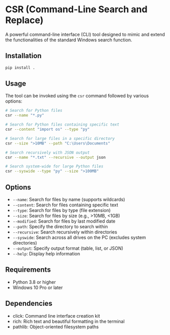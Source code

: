 # CSR (Command-Line Search and Replace)

A powerful command-line interface (CLI) tool designed to mimic and extend the functionalities of the standard Windows search function.

## Installation

```bash
pip install .
```

## Usage

The tool can be invoked using the `csr` command followed by various options:

```bash
# Search for Python files
csr --name "*.py"

# Search for Python files containing specific text
csr --content "import os" --type "py"

# Search for large files in a specific directory
csr --size ">10MB" --path "C:\Users\Documents"

# Search recursively with JSON output
csr --name "*.txt" --recursive --output json

# Search system-wide for large Python files
csr --syswide --type "py" --size ">100MB"
```

## Options

- `--name`: Search for files by name (supports wildcards)
- `--content`: Search for files containing specific text
- `--type`: Search for files by type (file extension)
- `--size`: Search for files by size (e.g., >10MB, <1GB)
- `--modified`: Search for files by last modified date
- `--path`: Specify the directory to search within
- `--recursive`: Search recursively within directories
- `--syswide`: Search across all drives on the PC (excludes system directories)
- `--output`: Specify output format (table, list, or JSON)
- `--help`: Display help information

## Requirements

- Python 3.8 or higher
- Windows 10 Pro or later

## Dependencies

- click: Command line interface creation kit
- rich: Rich text and beautiful formatting in the terminal
- pathlib: Object-oriented filesystem paths
